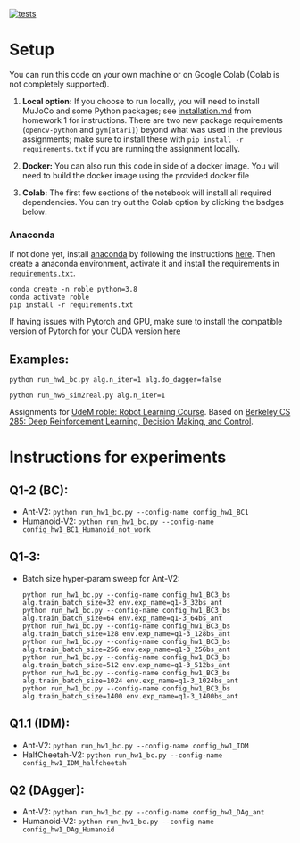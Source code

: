 [![tests](https://github.com/milarobotlearningcourse/robot_learning/actions/workflows/testing.yaml/badge.svg)](https://github.com/milarobotlearningcourse/robot_learning/actions/workflows/testing.yaml)

# Setup

You can run this code on your own machine or on Google Colab (Colab is not completely supported).

1. **Local option:** If you choose to run locally, you will need to install MuJoCo and some Python packages; see [installation.md](installation.md) from homework 1 for instructions. There are two new package requirements (`opencv-python` and `gym[atari]`) beyond what was used in the previous assignments; make sure to install these with `pip install -r requirements.txt` if you are running the assignment locally.

2. **Docker:** You can also run this code in side of a docker image. You will need to build the docker image using the provided docker file

3. **Colab:** The first few sections of the notebook will install all required dependencies. You can try out the Colab option by clicking the badges below:

### Anaconda

If not done yet, install [anaconda](https://www.anaconda.com/) by following the instructions [here](https://www.anaconda.com/download/#linux).
Then create a anaconda environment, activate it and install the requirements in [`requirements.txt`](requirements.txt).

```
conda create -n roble python=3.8
conda activate roble
pip install -r requirements.txt
```

If having issues with Pytorch and GPU, make sure to install the compatible version of Pytorch for your CUDA version [here](https://pytorch.org/get-started/locally/)



## Examples:


```
python run_hw1_bc.py alg.n_iter=1 alg.do_dagger=false
```

```
python run_hw6_sim2real.py alg.n_iter=1
```



Assignments for [UdeM roble: Robot Learning Course](https://fracturedplane.com/teaching-new-course-in-robot-learning.html). Based on [Berkeley CS 285: Deep Reinforcement Learning, Decision Making, and Control](http://rail.eecs.berkeley.edu/deeprlcourse/).


# Instructions for experiments

## Q1-2 (BC):
- Ant-V2: `python run_hw1_bc.py --config-name config_hw1_BC1`
- Humanoid-V2: `python run_hw1_bc.py --config-name config_hw1_BC1_Humanoid_not_work`

## Q1-3:
- Batch size hyper-param sweep for Ant-V2:
    ```
    python run_hw1_bc.py --config-name config_hw1_BC3_bs alg.train_batch_size=32 env.exp_name=q1-3_32bs_ant
    python run_hw1_bc.py --config-name config_hw1_BC3_bs alg.train_batch_size=64 env.exp_name=q1-3_64bs_ant
    python run_hw1_bc.py --config-name config_hw1_BC3_bs alg.train_batch_size=128 env.exp_name=q1-3_128bs_ant
    python run_hw1_bc.py --config-name config_hw1_BC3_bs alg.train_batch_size=256 env.exp_name=q1-3_256bs_ant
    python run_hw1_bc.py --config-name config_hw1_BC3_bs alg.train_batch_size=512 env.exp_name=q1-3_512bs_ant
    python run_hw1_bc.py --config-name config_hw1_BC3_bs alg.train_batch_size=1024 env.exp_name=q1-3_1024bs_ant
    python run_hw1_bc.py --config-name config_hw1_BC3_bs alg.train_batch_size=1400 env.exp_name=q1-3_1400bs_ant
    ```

## Q1.1 (IDM):
- Ant-V2: `python run_hw1_bc.py --config-name config_hw1_IDM`
- HalfCheetah-V2: `python run_hw1_bc.py --config-name config_hw1_IDM_halfcheetah`

## Q2 (DAgger):
- Ant-V2: `python run_hw1_bc.py --config-name config_hw1_DAg_ant`
- Humanoid-V2: `python run_hw1_bc.py --config-name config_hw1_DAg_Humanoid`
